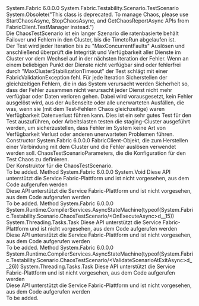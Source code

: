 <Type Name="ChaosTestScenario" FullName="System.Fabric.Testability.Scenario.ChaosTestScenario">
  <TypeSignature Language="C#" Value="public sealed class ChaosTestScenario : System.Fabric.Testability.Scenario.TestScenario" />
  <TypeSignature Language="ILAsm" Value=".class public auto ansi sealed beforefieldinit ChaosTestScenario extends System.Fabric.Testability.Scenario.TestScenario" />
  <TypeSignature Language="DocId" Value="T:System.Fabric.Testability.Scenario.ChaosTestScenario" />
  <TypeSignature Language="VB.NET" Value="Public NotInheritable Class ChaosTestScenario&#xA;Inherits TestScenario" />
  <TypeSignature Language="F#" Value="type ChaosTestScenario = class&#xA;    inherit TestScenario" />
  <AssemblyInfo>
    <AssemblyName>System.Fabric</AssemblyName>
    <AssemblyVersion>6.0.0.0</AssemblyVersion>
  </AssemblyInfo>
  <Base>
    <BaseTypeName>System.Fabric.Testability.Scenario.TestScenario</BaseTypeName>
  </Base>
  <Interfaces />
  <Attributes>
    <Attribute>
      <AttributeName>System.Obsolete("This class is deprecated. To manage Chaos, please use StartChaosAsync, StopChaosAsync, and GetChaosReportAsync APIs from FabricClient.TestManager instead.")</AttributeName>
    </Attribute>
  </Attributes>
  <Docs>
    <summary>
            Die ChaosTestScenario ist ein langer Szenario die ratenbasierte behält Failover und Fehlern in den Cluster, bis die TimetoRun abgelaufen ist.
            </summary>
    <remarks>
            Der Test wird jeder Iteration bis zu "MaxConcurrentFaults" Auslösen und anschließend überprüft die Integrität und Verfügbarkeit aller Dienste im Cluster vor dem Wechsel auf in der nächsten Iteration der Fehler. Wenn an einem beliebigen Punkt der Dienste nicht verfügbar sind oder fehlerfrei durch "MaxClusterStabilizationTimeout" der Test schlägt mit einer FabricValidationException fehl. Für jede Iteration Sicherstellen der gleichzeitigen Fehlern, die in das System verursacht werden Sicherheit so, dass der Fehler zusammen nicht verursacht jeder Dienst nicht mehr verfügbar oder Daten verloren gehen. Dabei wird vorausgesetzt, kein Fehler ausgelöst wird, aus der Außenseite oder alle unerwarteten Ausfällen, die was, wenn sie (mit dem Test-Fehlern Chaos gleichzeitige) waren Verfügbarkeit Datenverlust führen kann. Dies ist ein sehr gutes Test für den Test auszuführen, oder Arbeitslasten testen die staging-Cluster ausgeführt werden, um sicherzustellen, dass Fehler im System keine Art von Verfügbarkeit Verlust oder anderen unerwarteten Problemen führen.
            </remarks>
  </Docs>
  <Members>
    <Member MemberName=".ctor">
      <MemberSignature Language="C#" Value="public ChaosTestScenario (System.Fabric.FabricClient fabricClient, System.Fabric.Testability.Scenario.ChaosTestScenarioParameters chaosScenarioParameters);" />
      <MemberSignature Language="ILAsm" Value=".method public hidebysig specialname rtspecialname instance void .ctor(class System.Fabric.FabricClient fabricClient, class System.Fabric.Testability.Scenario.ChaosTestScenarioParameters chaosScenarioParameters) cil managed" />
      <MemberSignature Language="DocId" Value="M:System.Fabric.Testability.Scenario.ChaosTestScenario.#ctor(System.Fabric.FabricClient,System.Fabric.Testability.Scenario.ChaosTestScenarioParameters)" />
      <MemberSignature Language="F#" Value="new System.Fabric.Testability.Scenario.ChaosTestScenario : System.Fabric.FabricClient * System.Fabric.Testability.Scenario.ChaosTestScenarioParameters -&gt; System.Fabric.Testability.Scenario.ChaosTestScenario" Usage="new System.Fabric.Testability.Scenario.ChaosTestScenario (fabricClient, chaosScenarioParameters)" />
      <MemberType>Constructor</MemberType>
      <AssemblyInfo>
        <AssemblyName>System.Fabric</AssemblyName>
        <AssemblyVersion>6.0.0.0</AssemblyVersion>
      </AssemblyInfo>
      <Parameters>
        <Parameter Name="fabricClient" Type="System.Fabric.FabricClient" />
        <Parameter Name="chaosScenarioParameters" Type="System.Fabric.Testability.Scenario.ChaosTestScenarioParameters" />
      </Parameters>
      <Docs>
        <param name="fabricClient">FabricClient-Objekt, die zum Herstellen einer Verbindung mit dem Cluster und die Fehler auslösen verwendet werden soll.</param>
        <param name="chaosScenarioParameters">ChaosTestScenarioParameters, die die Konfiguration für den Test Chaos zu definieren.</param>
        <summary>
            Der Konstruktor für die ChaosTestScenario.
            </summary>
        <remarks>To be added.</remarks>
      </Docs>
    </Member>
    <Member MemberName="OnDispose">
      <MemberSignature Language="C#" Value="protected override void OnDispose (bool disposing);" />
      <MemberSignature Language="ILAsm" Value=".method familyhidebysig virtual instance void OnDispose(bool disposing) cil managed" />
      <MemberSignature Language="DocId" Value="M:System.Fabric.Testability.Scenario.ChaosTestScenario.OnDispose(System.Boolean)" />
      <MemberSignature Language="VB.NET" Value="Protected Overrides Sub OnDispose (disposing As Boolean)" />
      <MemberSignature Language="F#" Value="override this.OnDispose : bool -&gt; unit" Usage="chaosTestScenario.OnDispose disposing" />
      <MemberType>Method</MemberType>
      <AssemblyInfo>
        <AssemblyName>System.Fabric</AssemblyName>
        <AssemblyVersion>6.0.0.0</AssemblyVersion>
      </AssemblyInfo>
      <ReturnValue>
        <ReturnType>System.Void</ReturnType>
      </ReturnValue>
      <Parameters>
        <Parameter Name="disposing" Type="System.Boolean" />
      </Parameters>
      <Docs>
        <param name="disposing">Diese API unterstützt die Service Fabric-Plattform und ist nicht vorgesehen, aus dem Code aufgerufen werden</param>
        <summary>
            Diese API unterstützt die Service Fabric-Plattform und ist nicht vorgesehen, aus dem Code aufgerufen werden
            </summary>
        <remarks>To be added.</remarks>
      </Docs>
    </Member>
    <Member MemberName="OnExecuteAsync">
      <MemberSignature Language="C#" Value="protected override System.Threading.Tasks.Task OnExecuteAsync (System.Threading.CancellationToken token);" />
      <MemberSignature Language="ILAsm" Value=".method familyhidebysig virtual instance class System.Threading.Tasks.Task OnExecuteAsync(valuetype System.Threading.CancellationToken token) cil managed" />
      <MemberSignature Language="DocId" Value="M:System.Fabric.Testability.Scenario.ChaosTestScenario.OnExecuteAsync(System.Threading.CancellationToken)" />
      <MemberSignature Language="VB.NET" Value="Protected Overrides Function OnExecuteAsync (token As CancellationToken) As Task" />
      <MemberSignature Language="F#" Value="override this.OnExecuteAsync : System.Threading.CancellationToken -&gt; System.Threading.Tasks.Task" Usage="chaosTestScenario.OnExecuteAsync token" />
      <MemberType>Method</MemberType>
      <AssemblyInfo>
        <AssemblyName>System.Fabric</AssemblyName>
        <AssemblyVersion>6.0.0.0</AssemblyVersion>
      </AssemblyInfo>
      <Attributes>
        <Attribute>
          <AttributeName>System.Runtime.CompilerServices.AsyncStateMachine(typeof(System.Fabric.Testability.Scenario.ChaosTestScenario/&lt;OnExecuteAsync&gt;d__15))</AttributeName>
        </Attribute>
      </Attributes>
      <ReturnValue>
        <ReturnType>System.Threading.Tasks.Task</ReturnType>
      </ReturnValue>
      <Parameters>
        <Parameter Name="token" Type="System.Threading.CancellationToken" />
      </Parameters>
      <Docs>
        <param name="token">Diese API unterstützt die Service Fabric-Plattform und ist nicht vorgesehen, aus dem Code aufgerufen werden</param>
        <summary>
            Diese API unterstützt die Service Fabric-Plattform und ist nicht vorgesehen, aus dem Code aufgerufen werden
            </summary>
        <returns />
        <remarks>To be added.</remarks>
      </Docs>
    </Member>
    <Member MemberName="ValidateScenarioAtExitAsync">
      <MemberSignature Language="C#" Value="protected override System.Threading.Tasks.Task ValidateScenarioAtExitAsync (System.Threading.CancellationToken token);" />
      <MemberSignature Language="ILAsm" Value=".method familyhidebysig virtual instance class System.Threading.Tasks.Task ValidateScenarioAtExitAsync(valuetype System.Threading.CancellationToken token) cil managed" />
      <MemberSignature Language="DocId" Value="M:System.Fabric.Testability.Scenario.ChaosTestScenario.ValidateScenarioAtExitAsync(System.Threading.CancellationToken)" />
      <MemberSignature Language="VB.NET" Value="Protected Overrides Function ValidateScenarioAtExitAsync (token As CancellationToken) As Task" />
      <MemberSignature Language="F#" Value="override this.ValidateScenarioAtExitAsync : System.Threading.CancellationToken -&gt; System.Threading.Tasks.Task" Usage="chaosTestScenario.ValidateScenarioAtExitAsync token" />
      <MemberType>Method</MemberType>
      <AssemblyInfo>
        <AssemblyName>System.Fabric</AssemblyName>
        <AssemblyVersion>6.0.0.0</AssemblyVersion>
      </AssemblyInfo>
      <Attributes>
        <Attribute>
          <AttributeName>System.Runtime.CompilerServices.AsyncStateMachine(typeof(System.Fabric.Testability.Scenario.ChaosTestScenario/&lt;ValidateScenarioAtExitAsync&gt;d__26))</AttributeName>
        </Attribute>
      </Attributes>
      <ReturnValue>
        <ReturnType>System.Threading.Tasks.Task</ReturnType>
      </ReturnValue>
      <Parameters>
        <Parameter Name="token" Type="System.Threading.CancellationToken" />
      </Parameters>
      <Docs>
        <param name="token">Diese API unterstützt die Service Fabric-Plattform und ist nicht vorgesehen, aus dem Code aufgerufen werden</param>
        <summary>
            Diese API unterstützt die Service Fabric-Plattform und ist nicht vorgesehen, aus dem Code aufgerufen werden
            </summary>
        <returns />
        <remarks>To be added.</remarks>
      </Docs>
    </Member>
  </Members>
</Type>
